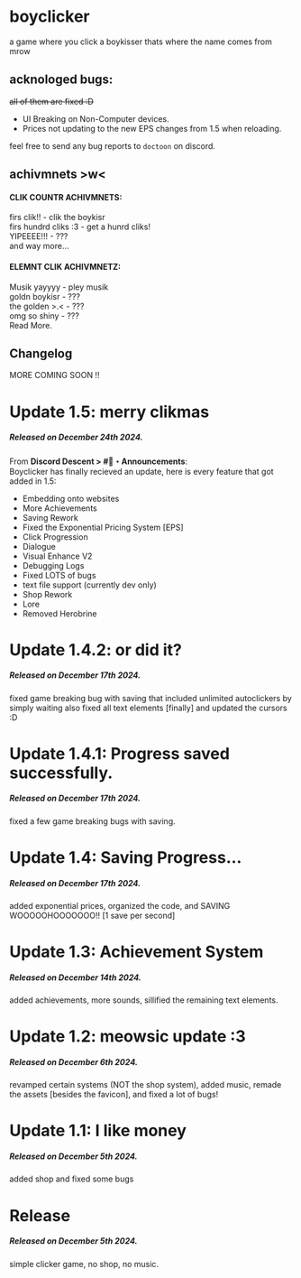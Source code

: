 # boyclicker
a game where you click a boykisser
thats where the name comes from
mrow

## acknologed bugs:
~~all of them are fixed :D<br>~~
- UI Breaking on Non-Computer devices.  
- Prices not updating to the new EPS changes from 1.5 when reloading.

feel free to send any bug reports to `doctoon` on discord.

## achivmnets >w<
#### CLIK COUNTR ACHIVMNETS:
firs clik!! - clik the boykisr<br>
firs hundrd cliks :3 - get a hunrd cliks!<br>
YIPEEEE!!! - ???<br>
and way more...
#### ELEMNT CLIK ACHIVMNETZ:
Musik yayyyy - pley musik<br>
goldn boykisr - ???<br>
the golden >.< - ???<br>
omg so shiny - ???<br>
Read More.
<br>
## Changelog
MORE COMING SOON !!
# Update 1.5: merry clikmas
##### Released on December 24th 2024.
From **Discord Descent > #📢・Announcements**:<br>
Boyclicker has finally recieved an update, here is every feature that got added in 1.5:
- Embedding onto websites
- More Achievements
- Saving Rework
- Fixed the Exponential Pricing System [EPS]
- Click Progression
- Dialogue
- Visual Enhance V2
- Debugging Logs
- Fixed LOTS of bugs
- text file support (currently dev only)
- Shop Rework
- Lore
- Removed Herobrine
# Update 1.4.2: or did it?
##### Released on December 17th 2024.
fixed game breaking bug with saving that included unlimited autoclickers by simply waiting
also fixed all text elements [finally] and updated the cursors :D
# Update 1.4.1: Progress saved successfully.
##### Released on December 17th 2024.
fixed a few game breaking bugs with saving.
# Update 1.4: Saving Progress...
##### Released on December 17th 2024.
added exponential prices, organized the code, and SAVING WOOOOOHOOOOOOO!!
[1 save per second]
# Update 1.3: Achievement System
##### Released on December 14th 2024.
added achievements, more sounds, sillified the remaining text elements.
# Update 1.2: meowsic update :3
##### Released on December 6th 2024.
revamped certain systems (NOT the shop system), added music, remade the assets [besides the favicon], and fixed a lot of bugs!
# Update 1.1: I like money
##### Released on December 5th 2024.
added shop and fixed some bugs
# Release
##### Released on December 5th 2024.
simple clicker game, no shop, no music.
